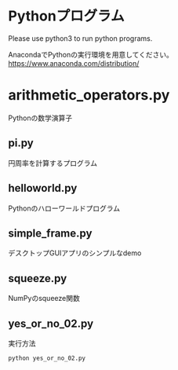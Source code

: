 # Pythonプログラム

Please use python3 to run python programs.

AnacondaでPythonの実行環境を用意してください。
https://www.anaconda.com/distribution/

# arithmetic_operators.py

Pythonの数学演算子

## pi.py

円周率を計算するプログラム

## helloworld.py

Pythonのハローワールドプログラム

## simple_frame.py

デスクトップGUIアプリのシンプルなdemo

## squeeze.py

NumPyのsqueeze関数

## yes_or_no_02.py


実行方法
```
python yes_or_no_02.py
```
